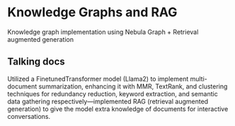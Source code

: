 # Knowledge Graphs and RAG

Knowledge graph implementation using Nebula Graph + Retrieval augmented generation

## Talking docs

Utilized a FinetunedTransformer model (Llama2) to implement multi-document summarization, enhancing it with MMR, TextRank, and clustering techniques for redundancy reduction, keyword extraction, and semantic data gathering respectively—implemented RAG (retrieval augmented generation) to give the model extra knowledge of documents for interactive conversations.
